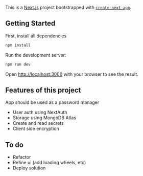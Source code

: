 This is a [Next.js](https://nextjs.org/) project bootstrapped with [`create-next-app`](https://github.com/vercel/next.js/tree/canary/packages/create-next-app).

## Getting Started

First, install all dependencies

```bash
npm install
```

Run the development server:

```bash
npm run dev
```

Open [http://localhost:3000](http://localhost:3000) with your browser to see the result.


## Features of this project

App should be used as a password manager

- User auth using NextAuth
- Storage using MongoDB Atlas
- Create and read secrets 
- Client side encryption

## To do

- Refactor
- Refine ui (add loading wheels, etc)
- Deploy solution

